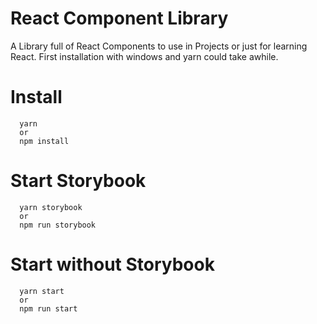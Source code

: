 # React Component Library
A Library full of React Components to use in Projects or just for learning React. First installation with windows and yarn could take awhile.

# Install
```
  yarn
  or
  npm install
```

# Start Storybook
```
  yarn storybook
  or
  npm run storybook
```

# Start without Storybook
```
  yarn start
  or
  npm run start
```
